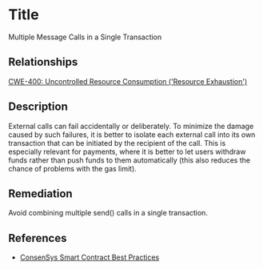 # Title 

Multiple Message Calls in a Single Transaction

## Relationships

[CWE-400: Uncontrolled Resource Consumption ('Resource Exhaustion')](https://cwe.mitre.org/data/definitions/400.html)

## Description 

External calls can fail accidentally or deliberately. To minimize the damage caused by such failures, it is better to isolate each external call into its own transaction that can be initiated by the recipient of the call. This is especially relevant for payments, where it is better to let users withdraw funds rather than push funds to them automatically (this also reduces the chance of problems with the gas limit).

## Remediation

 Avoid combining multiple send() calls in a single transaction.

## References

- [ConsenSys Smart Contract Best Practices](https://consensys.github.io/smart-contract-best-practices/recommendations/#favor-pull-over-push-for-external-calls)
